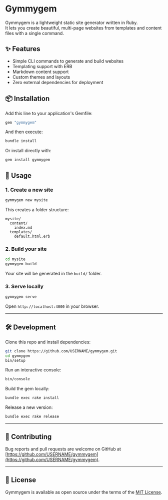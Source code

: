 # Gymmygem

Gymmygem is a lightweight static site generator written in Ruby.  
It lets you create beautiful, multi-page websites from templates and content files with a single command.

## ✨ Features

- Simple CLI commands to generate and build websites
- Templating support with ERB
- Markdown content support
- Custom themes and layouts
- Zero external dependencies for deployment

## 📦 Installation

Add this line to your application's Gemfile:

```ruby
gem "gymmygem"
````

And then execute:

```bash
bundle install
```

Or install directly with:

```bash
gem install gymmygem
```

## 🚀 Usage

### 1. Create a new site

```bash
gymmygem new mysite
```

This creates a folder structure:

```
mysite/
  content/
    index.md
  templates/
    default.html.erb
```

### 2. Build your site

```bash
cd mysite
gymmygem build
```

Your site will be generated in the `build/` folder.

### 3. Serve locally

```bash
gymmygem serve
```

Open `http://localhost:4000` in your browser.

---

## 🛠 Development

Clone this repo and install dependencies:

```bash
git clone https://github.com/USERNAME/gymmygem.git
cd gymmygem
bin/setup
```

Run an interactive console:

```bash
bin/console
```

Build the gem locally:

```bash
bundle exec rake install
```

Release a new version:

```bash
bundle exec rake release
```

---

## 🤝 Contributing

Bug reports and pull requests are welcome on GitHub at [https://github.com/USERNAME/gymmygem](https://github.com/USERNAME/gymmygem).

---

## 📄 License

Gymmygem is available as open source under the terms of the [MIT License](https://opensource.org/licenses/MIT).


